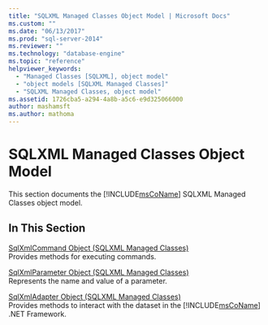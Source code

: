 ```yaml
---
title: "SQLXML Managed Classes Object Model | Microsoft Docs"
ms.custom: ""
ms.date: "06/13/2017"
ms.prod: "sql-server-2014"
ms.reviewer: ""
ms.technology: "database-engine"
ms.topic: "reference"
helpviewer_keywords: 
  - "Managed Classes [SQLXML], object model"
  - "object models [SQLXML Managed Classes]"
  - "SQLXML Managed Classes, object model"
ms.assetid: 1726cba5-a294-4a8b-a5c6-e9d325066000
author: mashamsft
ms.author: mathoma
---
```

# SQLXML Managed Classes Object Model
  This section documents the [!INCLUDE[msCoName](../../includes/msconame-md.md)] SQLXML Managed Classes object model.  
  
## In This Section  
 [SqlXmlCommand Object &#40;SQLXML Managed Classes&#41;](../../relational-databases/sqlxml-annotated-xsd-schemas-xpath-queries/net-framework-classes/sqlxml-4-0-net-framework-support-managed-classes.md)  
 Provides methods for executing commands.  
  
 [SqlXmlParameter Object &#40;SQLXML Managed Classes&#41;](../../relational-databases/sqlxml-annotated-xsd-schemas-xpath-queries/net-framework-classes/sqlxml-managed-classes-sqlxmlparameter-object.md)  
 Represents the name and value of a parameter.  
  
 [SqlXmlAdapter Object &#40;SQLXML Managed Classes&#41;](../../relational-databases/sqlxml-annotated-xsd-schemas-xpath-queries/net-framework-classes/sqlxml-managed-classes-sqlxmladapter-object.md)  
 Provides methods to interact with the dataset in the [!INCLUDE[msCoName](../../includes/msconame-md.md)] .NET Framework.  
  
  
